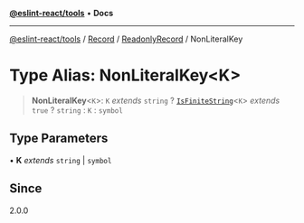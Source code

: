 [**@eslint-react/tools**](../../../../../README.md) • **Docs**

***

[@eslint-react/tools](../../../../../README.md) / [Record](../../../README.md) / [ReadonlyRecord](../README.md) / NonLiteralKey

# Type Alias: NonLiteralKey\<K\>

> **NonLiteralKey**\<`K`\>: `K` *extends* `string` ? [`IsFiniteString`](IsFiniteString.md)\<`K`\> *extends* `true` ? `string` : `K` : `symbol`

## Type Parameters

• **K** *extends* `string` \| `symbol`

## Since

2.0.0
